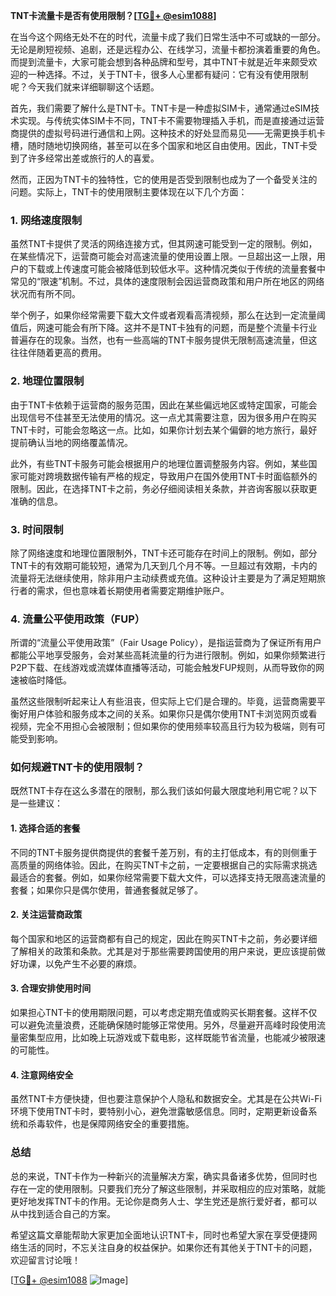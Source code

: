 **TNT卡流量卡是否有使用限制？[[TG💪+ @esim1088](https://t.me/s/esim1088)]**

在当今这个网络无处不在的时代，流量卡成了我们日常生活中不可或缺的一部分。无论是刷短视频、追剧，还是远程办公、在线学习，流量卡都扮演着重要的角色。而提到流量卡，大家可能会想到各种品牌和型号，其中TNT卡就是近年来颇受欢迎的一种选择。不过，关于TNT卡，很多人心里都有疑问：它有没有使用限制呢？今天我们就来详细聊聊这个话题。

首先，我们需要了解什么是TNT卡。TNT卡是一种虚拟SIM卡，通常通过eSIM技术实现。与传统实体SIM卡不同，TNT卡不需要物理插入手机，而是直接通过运营商提供的虚拟号码进行通信和上网。这种技术的好处显而易见——无需更换手机卡槽，随时随地切换网络，甚至可以在多个国家和地区自由使用。因此，TNT卡受到了许多经常出差或旅行的人的喜爱。

然而，正因为TNT卡的独特性，它的使用是否受到限制也成为了一个备受关注的问题。实际上，TNT卡的使用限制主要体现在以下几个方面：

### **1. 网络速度限制**
虽然TNT卡提供了灵活的网络连接方式，但其网速可能受到一定的限制。例如，在某些情况下，运营商可能会对高速流量的使用设置上限。一旦超出这一上限，用户的下载或上传速度可能会被降低到较低水平。这种情况类似于传统的流量套餐中常见的“限速”机制。不过，具体的速度限制会因运营商政策和用户所在地区的网络状况而有所不同。

举个例子，如果你经常需要下载大文件或者观看高清视频，那么在达到一定流量阈值后，网速可能会有所下降。这并不是TNT卡独有的问题，而是整个流量卡行业普遍存在的现象。当然，也有一些高端的TNT卡服务提供无限制高速流量，但这往往伴随着更高的费用。

### **2. 地理位置限制**
由于TNT卡依赖于运营商的服务范围，因此在某些偏远地区或特定国家，可能会出现信号不佳甚至无法使用的情况。这一点尤其需要注意，因为很多用户在购买TNT卡时，可能会忽略这一点。比如，如果你计划去某个偏僻的地方旅行，最好提前确认当地的网络覆盖情况。

此外，有些TNT卡服务可能会根据用户的地理位置调整服务内容。例如，某些国家可能对跨境数据传输有严格的规定，导致用户在国外使用TNT卡时面临额外的限制。因此，在选择TNT卡之前，务必仔细阅读相关条款，并咨询客服以获取更准确的信息。

### **3. 时间限制**
除了网络速度和地理位置限制外，TNT卡还可能存在时间上的限制。例如，部分TNT卡的有效期可能较短，通常为几天到几个月不等。一旦超过有效期，卡内的流量将无法继续使用，除非用户主动续费或充值。这种设计主要是为了满足短期旅行者的需求，但也意味着长期使用者需要定期维护账户。

### **4. 流量公平使用政策（FUP）**
所谓的“流量公平使用政策”（Fair Usage Policy），是指运营商为了保证所有用户都能公平地享受服务，会对某些高耗流量的行为进行限制。例如，如果你频繁进行P2P下载、在线游戏或流媒体直播等活动，可能会触发FUP规则，从而导致你的网速被临时降低。

虽然这些限制听起来让人有些沮丧，但实际上它们是合理的。毕竟，运营商需要平衡好用户体验和服务成本之间的关系。如果你只是偶尔使用TNT卡浏览网页或看视频，完全不用担心会被限制；但如果你的使用频率较高且行为较为极端，则有可能受到影响。

### **如何规避TNT卡的使用限制？**

既然TNT卡存在这么多潜在的限制，那么我们该如何最大限度地利用它呢？以下是一些建议：

#### **1. 选择合适的套餐**
不同的TNT卡服务提供商提供的套餐千差万别，有的主打低成本，有的则侧重于高质量的网络体验。因此，在购买TNT卡之前，一定要根据自己的实际需求挑选最适合的套餐。例如，如果你经常需要下载大文件，可以选择支持无限高速流量的套餐；如果你只是偶尔使用，普通套餐就足够了。

#### **2. 关注运营商政策**
每个国家和地区的运营商都有自己的规定，因此在购买TNT卡之前，务必要详细了解相关的政策和条款。尤其是对于那些需要跨国使用的用户来说，更应该提前做好功课，以免产生不必要的麻烦。

#### **3. 合理安排使用时间**
如果担心TNT卡的使用期限问题，可以考虑定期充值或购买长期套餐。这样不仅可以避免流量浪费，还能确保随时能够正常使用。另外，尽量避开高峰时段使用流量密集型应用，比如晚上玩游戏或下载电影，这样既能节省流量，也能减少被限速的可能性。

#### **4. 注意网络安全**
虽然TNT卡方便快捷，但也要注意保护个人隐私和数据安全。尤其是在公共Wi-Fi环境下使用TNT卡时，要特别小心，避免泄露敏感信息。同时，定期更新设备系统和杀毒软件，也是保障网络安全的重要措施。

### **总结**
总的来说，TNT卡作为一种新兴的流量解决方案，确实具备诸多优势，但同时也存在一定的使用限制。只要我们充分了解这些限制，并采取相应的应对策略，就能更好地发挥TNT卡的作用。无论你是商务人士、学生党还是旅行爱好者，都可以从中找到适合自己的方案。

希望这篇文章能帮助大家更加全面地认识TNT卡，同时也希望大家在享受便捷网络生活的同时，不忘关注自身的权益保护。如果你还有其他关于TNT卡的问题，欢迎留言讨论哦！

[[TG💪+ @esim1088](https://t.me/s/esim1088) ![Image](https://i.postimg.cc/4NQfJmqS/Snipaste-2025-05-13-00-14-12.png)]